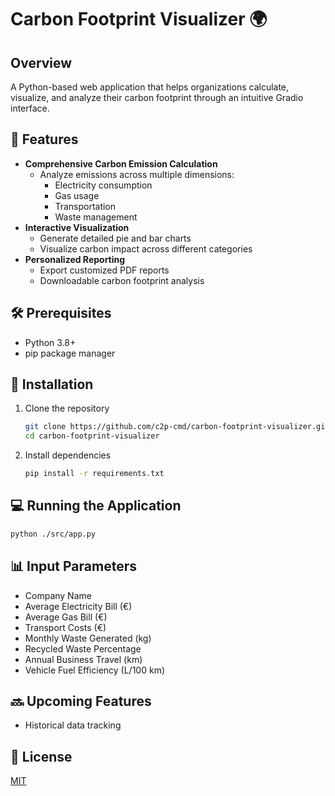 # Carbon Footprint Visualizer 🌍

## Overview
A Python-based web application that helps organizations calculate, visualize, and analyze their carbon footprint through an intuitive Gradio interface.

## 🚀 Features
- **Comprehensive Carbon Emission Calculation**
  - Analyze emissions across multiple dimensions:
    * Electricity consumption
    * Gas usage
    * Transportation
    * Waste management
- **Interactive Visualization**
  - Generate detailed pie and bar charts
  - Visualize carbon impact across different categories
- **Personalized Reporting**
  - Export customized PDF reports
  - Downloadable carbon footprint analysis

## 🛠 Prerequisites
- Python 3.8+
- pip package manager

## 🔧 Installation
1. Clone the repository
   ```bash
   git clone https://github.com/c2p-cmd/carbon-footprint-visualizer.git
   cd carbon-footprint-visualizer
   ```

2. Install dependencies
   ```bash
   pip install -r requirements.txt
   ```

## 💻 Running the Application
```bash
python ./src/app.py
```

## 📊 Input Parameters
- Company Name
- Average Electricity Bill (€)
- Average Gas Bill (€)
- Transport Costs (€)
- Monthly Waste Generated (kg)
- Recycled Waste Percentage
- Annual Business Travel (km)
- Vehicle Fuel Efficiency (L/100 km)

## 🔜 Upcoming Features
- Historical data tracking

## 📄 License
[MIT](./LICENSE)